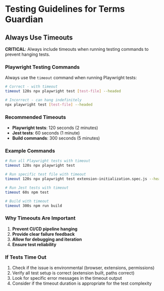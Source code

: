 # Testing Guidelines for Terms Guardian

## Always Use Timeouts

**CRITICAL**: Always include timeouts when running testing commands to prevent hanging tests.

### Playwright Testing Commands

Always use the `timeout` command when running Playwright tests:

```bash
# Correct - with timeout
timeout 120s npx playwright test [test-file] --headed

# Incorrect - can hang indefinitely
npx playwright test [test-file] --headed
```

### Recommended Timeouts

- **Playwright tests**: 120 seconds (2 minutes)
- **Jest tests**: 60 seconds (1 minute)
- **Build commands**: 300 seconds (5 minutes)

### Example Commands

```bash
# Run all Playwright tests with timeout
timeout 120s npx playwright test

# Run specific test file with timeout
timeout 120s npx playwright test extension-initialization.spec.js --headed

# Run Jest tests with timeout
timeout 60s npm test

# Build with timeout
timeout 300s npm run build
```

### Why Timeouts Are Important

1. **Prevent CI/CD pipeline hanging**
2. **Provide clear failure feedback**
3. **Allow for debugging and iteration**
4. **Ensure test reliability**

### If Tests Time Out

1. Check if the issue is environmental (browser, extensions, permissions)
2. Verify all test setup is correct (extension built, paths correct)
3. Look for specific error messages in the timeout output
4. Consider if the timeout duration is appropriate for the test complexity

